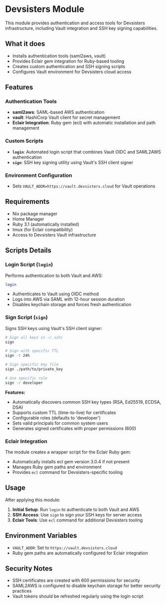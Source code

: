 # Devsisters Module

This module provides authentication and access tools for Devsisters infrastructure, including Vault integration and SSH key signing capabilities.

## What it does

- Installs authentication tools (saml2aws, vault)
- Provides Eclair gem integration for Ruby-based tooling
- Creates custom authentication and SSH signing scripts
- Configures Vault environment for Devsisters cloud access

## Features

### Authentication Tools
- **saml2aws**: SAML-based AWS authentication
- **vault**: HashiCorp Vault client for secret management
- **Eclair Integration**: Ruby gem (ecl) with automatic installation and path management

### Custom Scripts
- **`login`**: Automated login script that combines Vault OIDC and SAML2AWS authentication
- **`sign`**: SSH key signing utility using Vault's SSH client signer

### Environment Configuration
- Sets `VAULT_ADDR=https://vault.devsisters.cloud` for Vault operations

## Requirements

- Nix package manager
- Home Manager
- Ruby 3.1 (automatically installed)
- tmux (for Eclair compatibility)
- Access to Devsisters Vault infrastructure

## Scripts Details

### Login Script (`login`)
Performs authentication to both Vault and AWS:
```bash
login
```
- Authenticates to Vault using OIDC method
- Logs into AWS via SAML with 12-hour session duration
- Disables keychain storage and forces fresh authentication

### Sign Script (`sign`)
Signs SSH keys using Vault's SSH client signer:

```bash
# Sign all keys in ~/.ssh/
sign

# Sign with specific TTL
sign -t 24h

# Sign specific key file
sign ./path/to/private_key

# Use specific role
sign -r developer
```

**Features:**
- Automatically discovers common SSH key types (RSA, Ed25519, ECDSA, DSA)
- Supports custom TTL (time-to-live) for certificates
- Configurable roles (defaults to 'developer')
- Sets valid principals for common system users
- Generates signed certificates with proper permissions (600)

### Eclair Integration
The module creates a wrapper script for the Eclair Ruby gem:
- Automatically installs ecl gem version 3.0.4 if not present
- Manages Ruby gem paths and environment
- Provides `ecl` command for Devsisters-specific tooling

## Usage

After applying this module:

1. **Initial Setup**: Run `login` to authenticate to both Vault and AWS
2. **SSH Access**: Use `sign` to sign your SSH keys for server access
3. **Eclair Tools**: Use `ecl` command for additional Devsisters tooling

## Environment Variables

- `VAULT_ADDR`: Set to `https://vault.devsisters.cloud`
- Ruby gem paths are automatically configured for Eclair integration

## Security Notes

- SSH certificates are created with 600 permissions for security
- SAML2AWS is configured to disable keychain storage for better security practices
- Vault tokens should be refreshed regularly using the login script